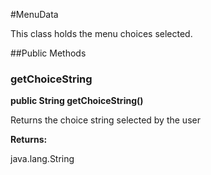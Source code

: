 #MenuData

This class holds the menu choices selected.



##Public Methods

### getChoiceString

**public String getChoiceString()**

Returns the choice string selected by the user

**Returns:**

java.lang.String

